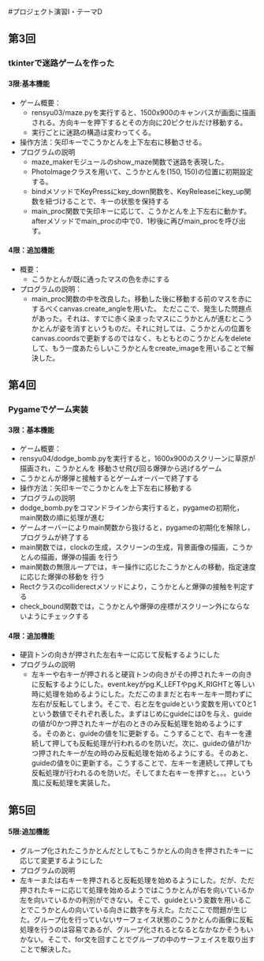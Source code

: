 #プロジェクト演習I・テーマD
## 第3回
### tkinterで迷路ゲームを作った
#### 3限:基本機能
- ゲーム概要：
    - rensyu03/maze.pyを実行すると、1500x900のキャンバスが画面に描画される。方向キーを押下するとその方向に20ピクセルだけ移動する。
    - 実行ごとに迷路の構造は変わってくる。
- 操作方法：矢印キーでこうかとんを上下左右に移動させる。
- プログラムの説明
    - maze_makerモジュールのshow_maze関数で迷路を表現した。
    - PhotoImageクラスを用いて、こうかとんを(150, 150)の位置に初期設定する。
    - bindメソッドでKeyPressにkey_down関数を、KeyReleaseにkey_up関数を紐づけることで、キーの状態を保持する
    - main_proc関数で矢印キーに応じて、こうかとんを上下左右に動かす。afterメソッドでmain_procの中で0．1秒後に再びmain_procを呼び出す。

#### 4限：追加機能
- 概要：
    - こうかとんが既に通ったマスの色を赤にする
- プログラムの説明：
    - main_proc関数の中を改良した。移動した後に移動する前のマスを赤にするべくcanvas.create_angleを用いた。
    ただここで、発生した問題点があった。それは、すでに赤く染まったマスにこうかとんが進むとこうかとんが姿を消すというものだ。それに対しては、こうかとんの位置をcanvas.coordsで更新するのではなく、もともとのこうかとんをdeleteして、もう一度あたらしいこうかとんをcreate_imageを用いることで解決した。
    
## 第4回
### Pygameでゲーム実装
#### 3限：基本機能
- ゲーム概要：
- rensyu04/dodge_bomb.pyを実行すると，1600x900のスクリーンに草原が描画され，こうかとんを
移動させ飛び回る爆弾から逃げるゲーム
- こうかとんが爆弾と接触するとゲームオーバーで終了する
- 操作方法：矢印キーでこうかとんを上下左右に移動する
- プログラムの説明
- dodge_bomb.pyをコマンドラインから実行すると，pygameの初期化，main関数の順に処理が進む
- ゲームオーバーによりmain関数から抜けると，pygameの初期化を解除し，プログラムが終了する
- main関数では，clockの生成，スクリーンの生成，背景画像の描画，こうかとんの描画，爆弾の描画
を行う
- main関数の無限ループでは，キー操作に応じたこうかとんの移動，指定速度に応じた爆弾の移動を
行う
- Rectクラスのcolliderectメソッドにより，こうかとんと爆弾の接触を判定する
- check_bound関数では，こうかとんや爆弾の座標がスクリーン外にならないようにチェックする

#### 4限：追加機能
- 硬貨トンの向きが押された左右キーに応じて反転するようにした
- プログラムの説明
    - 左キーや右キーが押されると硬貨トンの向きがその押されたキーの向きに反転するようにした。event.keyがpg.K_LEFTやpg.K_RIGHTと等しい時に処理を始めるようにした。ただこのままだと右キー左キー問わずに左右が反転してしまう。そこで、右と左をguideという変数を用いて0と1という数値でそれぞれ表した。まずはじめにguideには0を与え、guideの値が0かつ押されたキーが右のときのみ反転処理を始めるようにする。そのあと、guideの値を1に更新する。こうすることで、右キーを連続して押しても反転処理が行われるのを防いだ。次に、guideの値が1かつ押されたキーが左の時のみ反転処理を始めるようにする。そのあと、guideの値を0に更新する。こうすることで、左キーを連続して押しても反転処理が行われるのを防いだ。そしてまた右キーを押すと。。。という風に反転処理を実装した。

## 第5回
#### 5限:追加機能
- グループ化されたこうかとんだとしてもこうかとんの向きを押されたキーに応じて変更するようにした
- プログラムの説明
 - 左キーまたは右キーを押されると反転処理を始めるようにした。だが、ただ押されたキーに応じて処理を始めるようではこうかとんが右を向いているか左を向いているかの判別ができない。そこで、guideという変数を用いることでこうかとんの向いている向きに数字を与えた。ただここで問題が生じた。グループ化を行っていないサーフェイス状態のこうかとんの画像に反転処理を行うのは容易であるが、グループ化されるとなるとなかなかそうもいかない。そこで、for文を回すことでグループの中のサーフェイスを取り出すことで解決した。
